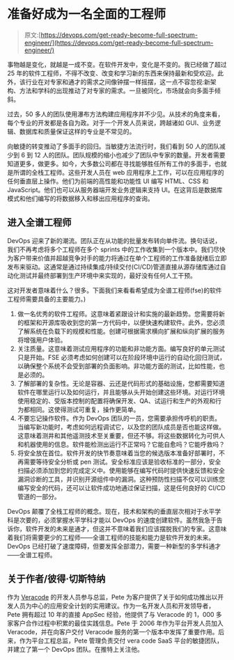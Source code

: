 # 准备好成为一名全面的工程师

> 原文:[https://devops.com/get-ready-become-full-spectrum-engineer/](https://devops.com/get-ready-become-full-spectrum-engineer/)

事物越是变化，就越是一成不变。在软件开发中，变化是不变的。我已经做了超过 25 年的软件工程师，不得不改变、改变和学习新的东西来保持最新和受欢迎。此外，该行业在对专家和通才的需求之间像钟摆一样摇摆，这一点不容忽视:新架构、方法和学科的出现推动了对专家的需求。一旦被同化，市场就会向多面手倾斜。

过去，50 多人的团队使用瀑布方法构建应用程序并不少见。从技术的角度来看，每个专业的开发都是各自为政。对于一个开发人员来说，跨越诸如 GUI、业务逻辑、数据库和质量保证这样的专业是不常见的。

向敏捷的转变推动了多面手的回归。当敏捷方法流行时，我们看到 50 人的团队减少到 6 到 12 人的团队。团队规模的缩小也减少了团队中专家的数量。开发者需要知道更多，做更多。如今，大多数公司都在寻找能够胜任所有工作的多面手，也就是所谓的全栈工程师。这些开发人员在 web 应用程序上工作，可以在应用程序的任何垂直层上操作。他们为前端的高性能和功能性 UI 编写 HTML、CSS 和 JavaScript。他们也可以从服务器端开发业务逻辑来支持 UI。在这背后是数据库模式和他们编写的将数据移入和移出应用程序的查询。

## **进入全谱工程师** 

DevOps 迎来了新的潮流。团队正在从功能的批量发布转向单件流。换句话说，我们不再考虑将多个工程师在多个 sprints 中的工作收集到一个版本中。我们尽快为客户带来价值并超越竞争对手的能力将通过在单个工程师的工作准备就绪后立即发布来驱动。这通常是通过持续集成/持续交付(CI/CD)管道直接从源存储库通过自动化测试并最终部署到生产环境中来实现的，最好没有任何人工干预。

这对开发者意味着什么？很多。下面我们来看看希望成为全谱工程师(fse)的软件工程师需要具备的主要能力。)

1.  做一名优秀的软件工程师。这意味着紧跟设计和实施的最新趋势。您需要将新的框架和开源库吸收到您的第一方代码中，以便快速构建软件。此外，您必须了解系统在负载下的规模和性能。创建可根据需求横向扩展和纵向扩展的服务将增强用户体验。
2.  关注质量。这意味着测试应用程序的功能和非功能方面。编写良好的单元测试只是开始。FSE 必须考虑如何创建可以在阶段环境中运行的自动化回归测试，以确保整个系统不会受到部署的负面影响。非功能方面的测试，比如性能，也是必须的。
3.  了解部署的复杂性。无论是容器、云还是代码形式的基础设施，您都需要知道软件在哪里运行以及如何运行，并且能够从头开始创建这些环境。对运行环境使用稳定的、受版本控制的配置将确保开发、QA、试运行和生产的外观和行为都相同。这使得测试可重复，操作更简单。
4.  不要忘记操作软件。作为 DevOps 团队的一员，您需要承担传呼机的职责。当编写新功能时，考虑如何远程调试它，以及您的团队成员是否也能这样做。这意味着测井和其他遥测技术至关重要，但还不够。将这些数据转化为可供人和机器使用的信息。软件能检测出运行不正常吗？它能自愈吗？它能呼救吗？
5.  将安全放在首位。软件开发的快节奏意味着当您的候选版本准备好部署时，不再需要等待安全分析或 pen 测试。安全标准应该是验收标准的一部分，安全扫描必须添加到您的完成定义中。使用能够在编写代码时提供快速反馈和安全漏洞诊断的工具，并识别开源组件中的漏洞。这种预防性扫描不仅可以训练您编写安全的代码，还可以让软件成功地通过保证扫描，这是任何良好的 CI/CD 管道的一部分。

DevOps 颠覆了全栈工程师的概念。现在，技术和架构的垂直层次相对于水平学科是次要的，必须掌握水平学科才能以 DevOps 的速度创建软件。虽然我急于告诉你，软件开发的未来是通才，但这并不意味着我们应该摆脱我们的专家。这意味着我们将需要更少的工程师——全谱工程师的技能和能力是软件开发的未来。DevOps 已经打破了速度障碍，但要发挥全部潜力，需要一种新型的多学科通才——全谱工程师。

## 关于作者/彼得·切斯特纳

作为 [Veracode](https://www.veracode.com/) 的开发人员参与总监，Pete 为客户提供了关于如何成功推出以开发人员为中心的应用安全计划的实用建议。作为一名开发人员和开发领导者，Pete 拥有超过 10 年的直接 AppSec 经验，他提供了与 Veracode 的 1，000 多家客户合作过程中积累的最佳实践信息。Pete 于 2006 年作为平台开发人员加入 Veracode，并在向客户交付 Veracode 服务的第一个版本中发挥了重要作用。后来，作为平台工程总监，Pete 管理负责交付 vera code SaaS 平台的敏捷团队，并建立了第一个 DevOps 团队。在推特上关注他。